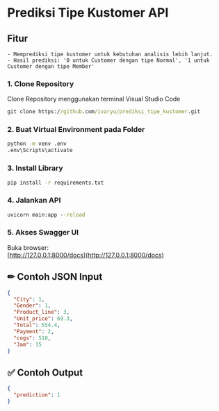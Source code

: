 # Prediksi Tipe Kustomer API

## Fitur
```
- Memprediksi tipe kustomer untuk kebutuhan analisis lebih lanjut.
- Hasil prediksi: '0 untuk Customer dengan tipe Normal', '1 untuk Customer dengan tipe Member'

```

### 1. Clone Repository
Clone Repository menggunakan terminal Visual Studio Code
```cmd
git clone https://github.com/ivaryu/prediksi_tipe_kustomer.git
```

### 2. Buat Virtual Environment pada Folder

```cmd
python -m venv .env
.env\Scripts\activate
```

### 3. Install Library

```cmd
pip install -r requirements.txt
```

### 4. Jalankan API

```cmd
uvicorn main:app --reload
```

### 5. Akses Swagger UI

Buka browser:  
 [http://127.0.0.1:8000/docs](http://127.0.0.1:8000/docs)

## ✏ Contoh JSON Input

```json
{
  "City": 1,
  "Gender": 1,
  "Product_line": 3,
  "Unit_price": 69.3,
  "Total": 554.4,
  "Payment": 2,
  "cogs": 510,
  "Jam": 15
}
```

## ✅ Contoh Output

```json
{
  "prediction": 1
}
